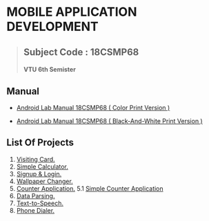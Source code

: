 ﻿# MOBILE APPLICATION DEVELOPMENT
 > ## Subject Code : 18CSMP68
 > #### VTU  6th Semister 

 
 ## Manual 
   * [Android Lab Manual 18CSMP68 ( Color Print Version )](https://github.com/jaideeppoojary/Mobile_Application_Development_Lab/blob/main/18CSMP68_MAD_Manual.pdf)
  
   * [Android Lab Manual 18CSMP68 ( Black-And-White Print Version )](https://github.com/jaideeppoojary/Mobile_Application_Development_Lab/blob/main/18CSMP68_MAD_Manual_BlackAndWhite_Xerox_format.pdf)
 
 ## List Of Projects
 1. [Visiting Card.](https://github.com/jaideeppoojary/Mobile_Application_Development_Lab/tree/main/VisitingCard)
 2. [Simple Calculator.](https://github.com/jaideeppoojary/Mobile_Application_Development_Lab/tree/main/SimpleCalculator)
 3. [Signup & Login.](https://github.com/jaideeppoojary/Mobile_Application_Development_Lab/tree/main/SignUpLoginProject)
 4. [Wallpaper Changer.](https://github.com/jaideeppoojary/Mobile_Application_Development_Lab/tree/main/WallpaperChange)
 5. [Counter Application.](https://github.com/jaideeppoojary/Mobile_Application_Development_Lab/tree/main/CounterApp)
    5.1 [ Simple Counter Application](https://github.com/CsWebAutomationTeam/Mobile_Application_Development_Lab/tree/main/CounterAppSimple/CounterApp)
 6. [Data Parsing.](https://github.com/jaideeppoojary/Mobile_Application_Development_Lab/tree/main/DataParsing)
 7. [Text-to-Speech.](https://github.com/jaideeppoojary/Mobile_Application_Development_Lab/tree/main/TextToSpeachLab)
 8. [Phone Dialer.](https://github.com/jaideeppoojary/Mobile_Application_Development_Lab/tree/main/PhoneApp)

